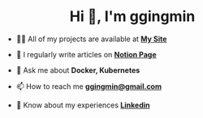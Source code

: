 <h1 align="center">Hi 👋, I'm ggingmin</h1>

- 👨‍💻 All of my projects are available at **[My Site](http://www.ggingmin.com)**

- 📝 I regularly write articles on **[Notion Page](https://ggingmin.notion.site/c6a97234524a46f786414b97caea6f98?v=dc9a75726f92493cafbd503e6b4340f7)**

- 💬 Ask me about **Docker, Kubernetes**

- 📫 How to reach me **ggingmin@gmail.com**

- 📄 Know about my experiences **[Linkedin](https://www.linkedin.com/in/ggingmin/)**
